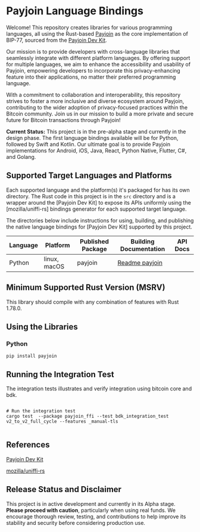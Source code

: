 # Payjoin Language Bindings

Welcome! This repository creates libraries for various programming languages, all using the Rust-based [Payjoin](https://github.com/payjoin/rust-payjoin) as the core implementation of BIP-77, sourced from the [Payjoin Dev Kit](https://payjoindevkit.org/).

Our mission is to provide developers with cross-language libraries that seamlessly integrate with different platform languages. By offering support for multiple languages, we aim to enhance the accessibility and usability of Payjoin, empowering developers to incorporate this privacy-enhancing feature into their applications, no matter their preferred programming language.

With a commitment to collaboration and interoperability, this repository strives to foster a more inclusive and diverse ecosystem around Payjoin, contributing to the wider adoption of privacy-focused practices within the Bitcoin community. Join us in our mission to build a more private and secure future for Bitcoin transactions through Payjoin!

**Current Status:**
This project is in the pre-alpha stage and currently in the design phase. The first language bindings available will be for Python, followed by Swift and Kotlin. Our ultimate goal is to provide Payjoin implementations for Android, iOS, Java, React, Python Native, Flutter, C#, and Golang.

## Supported Target Languages and Platforms

Each supported language and the platform(s) it's packaged for has its own directory. The Rust code in this project is in the `src` directory and is a wrapper around the [Payjoin Dev Kit] to expose its APIs uniformly using the [mozilla/uniffi-rs] bindings generator for each supported target language.

The directories below include instructions for using, building, and publishing the native language bindings for [Payjoin Dev Kit] supported by this project.

| Language | Platform              | Published Package | Building Documentation             | API Docs |
|----------|-----------------------|-------------------|------------------------------------|----------|
| Python   | linux, macOS | payjoin           | [Readme payjoin](python/README.md) |          |

## Minimum Supported Rust Version (MSRV)

This library should compile with any combination of features with Rust 1.78.0.

## Using the Libraries

### Python

```shell
pip install payjoin

```
## Running the Integration Test


The integration tests illustrates and verify integration using bitcoin core and bdk.

```shell

# Run the integration test
cargo test  --package payjoin_ffi --test bdk_integration_test v2_to_v2_full_cycle --features _manual-tls


```
## References

[Payjoin Dev Kit](https://payjoindevkit.org/)

[mozilla/uniffi-rs](https://github.com/mozilla/uniffi-rs)

## Release Status and Disclaimer

This project is in active development and currently in its Alpha stage. **Please proceed with caution**, particularly when using real funds.
We encourage thorough review, testing, and contributions to help improve its stability and security before considering production use.
